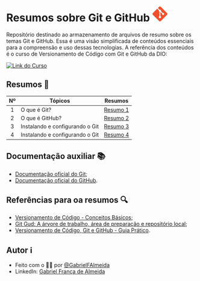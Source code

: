 # Resumos sobre Git e GitHub <img alt="Git" src="/assets/imagens/git-logo.png" width="40" height="40">

Repositório destinado ao armazenamento de arquivos de resumo sobre os temas Git e GitHub. 
Essa é uma visão simplificada de conteúdos essenciais para a compreensão e uso dessas tecnologias. 
A referência dos conteúdos é o curso de Versionamento de Código com Git e GitHub da DIO:

[![Link do Curso](https://img.shields.io/badge/Acesse%20o%20curso-81599F?style=for-the-badge&logo=git&logoColor=D9ECFF&logoSize=auto&label=Git&labelColor=81599F&color=3CD4D9)](https://web.dio.me/course/versionamento-de-codigo-com-git-e-github/learning/f3cbaa66-efbd-4c25-842e-2069c188c066) 

## Resumos 📄
<div align="center">

| Nº | Tópicos | Resumos |
| -------- | -------- | --------- |
| <div align="center">1</div> | O que é Git? | [Resumo 1](https://github.com/GabrielFAlmeida/resumos-git-e-github/blob/main/resumos/resumo-1-o-que-git.md) |
| <div align="center">2</div> | O que é GitHub? | [Resumo 2](https://github.com/GabrielFAlmeida/resumos-git-e-github/blob/main/resumos/resumo-2-o-que-github.md) |
| <div align="center">3</div> | Instalando e configurando o Git | [Resumo 3](https://github.com/GabrielFAlmeida/resumos-git-e-github/blob/main/resumos/resumo-3-instalando-e-configurando-o-git.md) |
| <div align="center">4</div> | Instalando e configurando o Git | [Resumo 4](https://github.com/GabrielFAlmeida/resumos-git-e-github/blob/main/resumos/resumo-4-iniciando-e-operando-um-repositorio) |

</div>

## Documentação auxiliar 📚
- [Documentação oficial do Git](https://git-scm.com/doc);
- [Documentação oficial do GitHub](https://docs.github.com/pt).

## Referências para oa resumos 🔍
- [Versionamento de Código - Conceitos Básicos](https://www.dio.me/articles/versionamento-de-codigo-conceitos-basicos);
- [Git Gud: A árvore de trabalho, área de preparação e repositório local](https://medium.com/@lucasmaurer/git-gud-the-working-tree-staging-area-and-local-repo-a1f0f4822018);
- [Versionamento de Código, Git e GitHub - Guia Prático](https://www.dio.me/articles/versionamento-de-codigo-git-e-github-guia-pratico).

## Autor ℹ️

- Feito com o 🫶🏻 por [@GabrielFAlmeida](https://github.com/GabrielFAlmeida)
- LinkedIn: [Gabriel França de Almeida](https://www.linkedin.com/in/gabriel-frnca/)